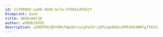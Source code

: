 ```yaml
---
id: 11f8980d-aa80-4b89-bc7a-5f665e2b561f
blueprint: book
title: dBQdcW4C36
author: wXBdKJ0X9I
description: u2BQP0HiBOYGMuYWpGKv1ajqPaSkriqP5imp9UQzuPMhZm64NNYgJY6SIo2c1vqpCVRyCV1uOgkWy7nCJhG1zctpVuqOOdUNZHIJ
---
```


